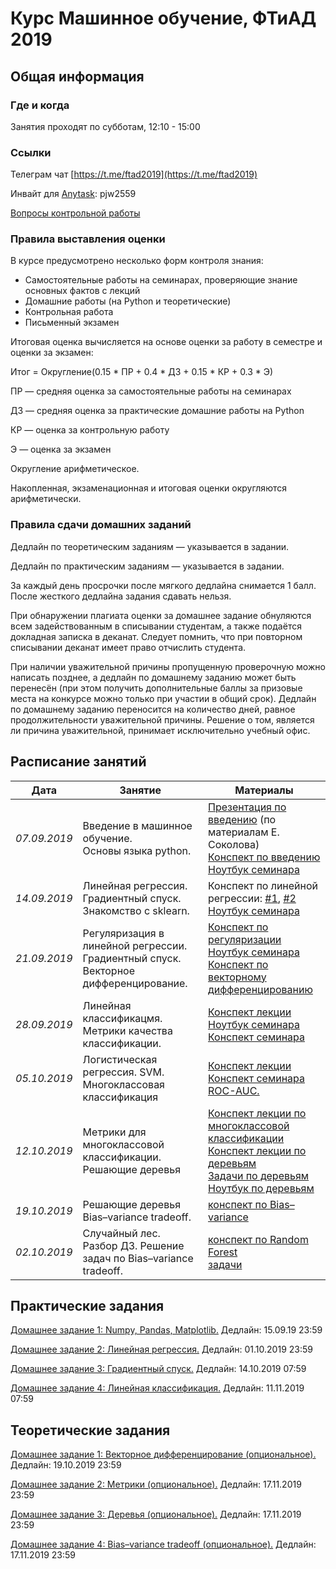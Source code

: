 # Курс Машинное обучение, ФТиАД 2019

## Общая информация

### Где и когда
Занятия проходят по субботам, 12:10 - 15:00

### Ссылки
Телеграм чат [https://t.me/ftad2019](https://t.me/ftad2019)

Инвайт для [Anytask](https://anytask.org): pjw2559

[Вопросы контрольной работы](https://docs.google.com/document/d/1xSaTtFqXkj1hG0Da7lX8GkGn7kaqAxWGYflLLvKf5z0/edit)

### Правила выставления оценки
В курсе предусмотрено несколько форм контроля знания:

- Самостоятельные работы на семинарах, проверяющие знание основных фактов с лекций
- Домашние работы (на Python и теоретические)
- Контрольная работа
- Письменный экзамен

Итоговая оценка вычисляется на основе оценки за работу в семестре и оценки за экзамен:

Итог = Округление(0.15 * ПР + 0.4 * ДЗ + 0.15 * КР + 0.3 * Э)

ПР — средняя оценка за самостоятельные работы на семинарах

ДЗ — средняя оценка за практические домашние работы на Python

КР — оценка за контрольную работу

Э — оценка за экзамен

Округление арифметическое.

Накопленная, экзаменационная и итоговая оценки округляются арифметически.
### Правила сдачи домашних заданий
Дедлайн по теоретическим заданиям — указывается в задании.

Дедлайн по практическим заданиям — указывается в задании.

За каждый день просрочки после мягкого дедлайна снимается 1 балл. После жесткого дедлайна задания сдавать нельзя.

При обнаружении плагиата оценки за домашнее задание обнуляются всем задействованным в списывании студентам, а также подаётся докладная записка в деканат. Следует помнить, что при повторном списывании деканат имеет право отчислить студента.

При наличии уважительной причины пропущенную проверочную можно написать позднее, а дедлайн по домашнему заданию может быть перенесён (при этом получить дополнительные баллы за призовые места на конкурсе можно только при участии в общий срок). Дедлайн по домашнему заданию переносится на количество дней, равное продолжительности уважительной причины. Решение о том, является ли причина уважительной, принимает исключительно учебный офис.

## Расписание занятий

| Дата  | Занятие | Материалы |
| ------------- | ------------- | ------------- |
| *07.09.2019*  | Введение в машинное обучение.<br> Основы языка python. | [Презентация по введению](https://github.com/ftad/ML2018/blob/master/materials/lesson1/lecture_intro.pdf) (по материалам Е. Соколова) <br> [Конспект по введению](https://github.com/esokolov/ml-course-hse/blob/master/2018-fall/lecture-notes/lecture01-intro.pdf) <br> [Ноутбук семинара](https://github.com/ftad/ML2019/blob/master/materials/lesson1/seminar_01.ipynb)|
| *14.09.2019*  | Линейная регрессия.<br>Градиентный спуск.<br> Знакомство с sklearn. | Конспект по линейной регрессии: [#1](https://github.com/esokolov/ml-course-hse/blob/master/2019-fall/lecture-notes/lecture02-linregr.pdf), [#2](https://github.com/esokolov/ml-course-hse/blob/master/2019-fall/lecture-notes/lecture03-linregr.pdf) <br> [Ноутбук семинара](https://github.com/esokolov/ml-course-hse/blob/master/2019-fall/seminars/sem02-sklearn-linreg.ipynb)|
| *21.09.2019*  | Регуляризация в линейной регрессии.<br>Градиентный спуск.<br>Векторное дифференцирование. | [Конспект по регуляризации](https://github.com/esokolov/ml-course-hse/blob/master/2019-fall/lecture-notes/lecture03-linregr.pdf) <br> [Ноутбук семинара](https://github.com/esokolov/ml-course-hse/blob/master/2019-fall/seminars/sem03-linregr-part2.ipynb)<br> [Конспект по векторному дифференцированию](https://github.com/esokolov/ml-course-hse/blob/master/2019-fall/seminars/sem03-linregr-part1.pdf)|
| *28.09.2019*  | Линейная классификацмя.<br>Метрики качества классификации. | [Конспект лекции](https://github.com/esokolov/ml-course-hse/blob/master/2019-fall/lecture-notes/lecture04-linclass.pdf) <br> [Ноутбук семинара](https://github.com/esokolov/ml-course-hse/blob/master/2019-fall/seminars/sem04-features.ipynb)<br>  [Конспект семинара](https://github.com/esokolov/ml-course-hse/blob/master/2019-fall/seminars/sem04-features.pdf)|
|*05.10.2019*  | Логистическая регрессия. SVM.<br> Многоклассовая классификация | [Конспект лекции](https://github.com/esokolov/ml-course-hse/blob/master/2019-fall/seminars/sem05-linclass-metrics.pdf) <br> [Конспект семинара ROC-AUC.](https://github.com/esokolov/ml-course-hse/blob/master/2019-fall/seminars/sem05-linclass-metrics.pdf)|
|*12.10.2019*  | Метрики для многоклассовой классификации.<br> Решающие деревья | [Конспект лекции по многоклассовой классификации](https://github.com/esokolov/ml-course-hse/blob/master/2018-fall/lecture-notes/lecture06-linclass.pdf) <br> [Конспект лекции по деревьям](https://github.com/esokolov/ml-course-hse/blob/master/2018-fall/lecture-notes/lecture07-trees.pdf) <br> [Задачи по деревьям](https://github.com/esokolov/ml-minor-hse/blob/master/colloquium-2017/colloquium_minor_problems_trees.ipynb) <br> [Ноутбук по деревьям](https://github.com/AnastasiaRysmyatova/notebooks/blob/master/decision_trees.ipynb)|
|*19.10.2019*  | Решающие деревья <br> Bias–variance tradeoff. | [конспект по Bias–variance](https://github.com/esokolov/ml-course-hse/blob/master/2018-fall/lecture-notes/lecture08-ensembles.pdf) |
|*02.10.2019*  | Случайный лес. Разбор ДЗ. Решение задач по Bias–variance tradeoff.  | [конспект по Random Forest](https://github.com/esokolov/ml-course-hse/blob/master/2018-fall/lecture-notes/lecture08-ensembles.pdf) <br> [задачи](https://github.com/esokolov/ml-course-hse/blob/master/2019-fall/seminars/sem08-bvd.pdf)|



## Практические задания
[Домашнее задание 1: Numpy, Pandas, Matplotlib.](https://github.com/ftad/ml2019/blob/80dd971bca71bc34ae05c72b62bd295eb27b72a6/materials/homeworks-practice/homework-practice-01.ipynb) Дедлайн: 15.09.19  23:59 

[Домашнее задание 2: Линейная регрессия.](https://github.com/esokolov/ml-course-hse/blob/master/2019-fall/homeworks-practice/homework-practice-02.ipynb) Дедлайн: 01.10.2019 23:59

[Домашнее задание 3: Градиентный спуск.](https://github.com/esokolov/ml-course-hse/blob/master/2019-fall/homeworks-practice/homework-practice-03.ipynb) Дедлайн: 14.10.2019 07:59

[Домашнее задание 4: Линейная классификация.](https://nbviewer.jupyter.org/github/esokolov/ml-course-hse/blob/master/2019-fall/homeworks-practice/homework-practice-04.ipynb) Дедлайн: 11.11.2019 07:59

## Теоретические задания
[Домашнее задание 1: Векторное дифференцирование (опциональное).](https://github.com/esokolov/ml-course-hse/blob/master/2019-fall/homeworks-theory/homework-theory-01-linregr.pdf) Дедлайн: 19.10.2019 23:59

[Домашнее задание 2: Метрики (опциональное).](https://github.com/esokolov/ml-course-hse/blob/master/2019-fall/homeworks-theory/homework-theory-02-linclass.pdf) Дедлайн: 17.11.2019 23:59

[Домашнее задание 3: Деревья (опциональное).](https://github.com/esokolov/ml-course-hse/blob/master/2019-fall/homeworks-theory/homework-theory-03-trees.pdf) Дедлайн: 17.11.2019 23:59

[Домашнее задание 4: Bias–variance tradeoff (опциональное).](https://github.com/esokolov/ml-course-hse/blob/master/2019-fall/homeworks-theory/homework-theory-04-bvd.pdf) Дедлайн: 17.11.2019 23:59

